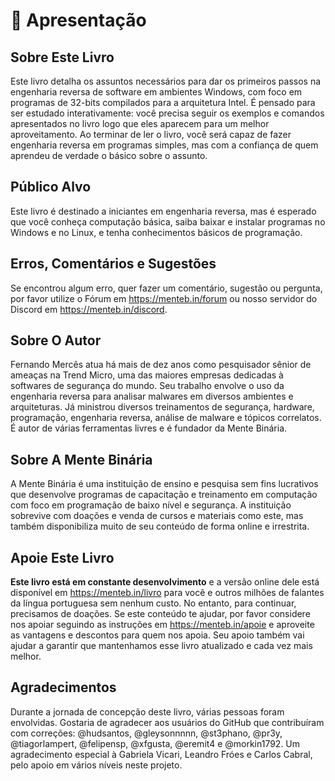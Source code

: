 # 🙌 Apresentação

## Sobre Este Livro

Este livro detalha os assuntos necessários para dar os primeiros passos na engenharia reversa de software em ambientes Windows, com foco em programas de 32-bits compilados para a arquitetura Intel. É pensado para ser estudado interativamente: você precisa seguir os exemplos e comandos apresentados no livro logo que eles aparecem para um melhor aproveitamento. Ao terminar de ler o livro, você será capaz de fazer engenharia reversa em programas simples, mas com a confiança de quem aprendeu de verdade o básico sobre o assunto.

## Público Alvo

Este livro é destinado a iniciantes em engenharia reversa, mas é esperado que você conheça computação básica, saiba baixar e instalar programas no Windows e no Linux, e tenha conhecimentos básicos de programação.

## Erros, Comentários e Sugestões

Se encontrou algum erro, quer fazer um comentário, sugestão ou pergunta, por favor utilize o Fórum em https://menteb.in/forum ou nosso servidor do Discord em https://menteb.in/discord.

## Sobre O Autor

Fernando Mercês atua há mais de dez anos como pesquisador sênior de ameaças na Trend Micro, uma das maiores empresas dedicadas à softwares de segurança do mundo. Seu trabalho envolve o uso da engenharia reversa para analisar malwares em diversos ambientes e arquiteturas. Já ministrou diversos treinamentos de segurança, hardware, programação, engenharia reversa, análise de malware e tópicos correlatos. É autor de várias ferramentas livres e é fundador da Mente Binária.

## Sobre A Mente Binária

A Mente Binária é uma instituição de ensino e pesquisa sem fins lucrativos que desenvolve programas de capacitação e treinamento em computação com foco em programação de baixo nível e segurança. A instituição sobrevive com doações e venda de cursos e materiais como este, mas também disponibiliza muito de seu conteúdo de forma online e irrestrita.

## Apoie Este Livro

**Este livro está em constante desenvolvimento** e a versão online dele está disponível em https://menteb.in/livro para você e outros milhões de falantes da língua portuguesa sem nenhum custo. No entanto, para continuar, precisamos de doações. Se este conteúdo te ajudar, por favor considere nos apoiar seguindo as instruções em https://menteb.in/apoie e aproveite as vantagens e descontos para quem nos apoia. Seu apoio também vai ajudar a garantir que mantenhamos esse livro atualizado e cada vez mais melhor.

## Agradecimentos

Durante a jornada de concepção deste livro, várias pessoas foram envolvidas. Gostaria de agradecer aos usuários do GitHub que contribuíram com correções: @hudsantos, @gleysonnnnn, @st3phano, @pr3y, @tiagorlampert, @felipensp, @xfgusta, @eremit4 e @morkin1792. Um agradecimento especial à Gabriela Vicari, Leandro Fróes e Carlos Cabral, pelo apoio em vários níveis neste projeto.

